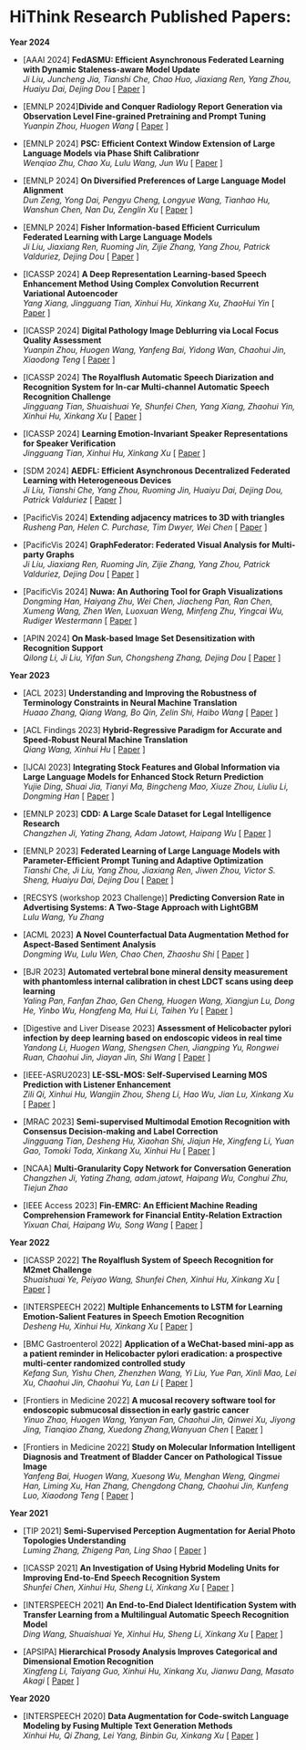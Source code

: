 # HiThink Research Published Papers:

**Year 2024**


- [AAAI 2024] **FedASMU: Efficient Asynchronous Federated Learning with Dynamic Staleness-aware Model Update**  
*Ji Liu, Juncheng Jia, Tianshi Che, Chao Huo, Jiaxiang Ren, Yang Zhou, Huaiyu Dai, Dejing Dou*  [ [Paper](https://arxiv.org/pdf/2312.05770) ]

- [EMNLP 2024]**Divide and Conquer Radiology Report Generation via Observation Level Fine-grained Pretraining and Prompt Tuning**  
*Yuanpin Zhou, Huogen Wang*  [ [Paper](https://aclanthology.org/2024.emnlp-main.433.pdf) ]

- [EMNLP 2024] **PSC: Efficient Context Window Extension of Large Language Models via Phase Shift Calibrationr**  
*Wenqiao Zhu, Chao Xu, Lulu Wang, Jun Wu*  [ [Paper](https://aclanthology.org/2024.emnlp-main.341.pdf) ]

- [EMNLP 2024] **On Diversified Preferences of Large Language Model Alignment**  
*Dun Zeng, Yong Dai, Pengyu Cheng, Longyue Wang, Tianhao Hu, Wanshun Chen, Nan Du, Zenglin Xu*  [ [Paper](https://aclanthology.org/2024.findings-emnlp.538.pdf) ]

- [EMNLP 2024] **Fisher Information-based Efficient Curriculum Federated Learning with Large Language Models**  
*Ji Liu, Jiaxiang Ren, Ruoming Jin, Zijie Zhang, Yang Zhou, Patrick Valduriez, Dejing Dou*  [ [Paper](https://aclanthology.org/2024.emnlp-main.587.pdf) ]

- [ICASSP 2024] **A Deep Representation Learning-based Speech Enhancement Method Using Complex Convolution Recurrent  Variational Autoencoder**  
*Yang Xiang, Jingguang Tian, Xinhui Hu, Xinkang Xu, ZhaoHui Yin*  [ [Paper](https://arxiv.org/pdf/2312.09620) ]

- [ICASSP 2024] **Digital Pathology Image Deblurring via Local Focus Quality Assessment**  
*Yuanpin Zhou, Huogen Wang, Yanfeng Bai, Yidong Wan, Chaohui Jin, Xiaodong Teng*  [ [Paper](https://www.researchgate.net/profile/Huogen-Wang/publication/376599055_DIGITAL_PATHOLOGY_IMAGE_DEBLURRING_VIA_LOCAL_FOCUS_QUALITY_ASSESSMENT/links/657fa6c59d7bc03b3084292a/Digital-Pathology-Image-Deblurring-Via-Local-Focus-Quality-Assessment.pdf) ]

- [ICASSP 2024] **The Royalflush Automatic Speech Diarization and Recognition System for In-car Multi-channel Automatic  Speech Recognition Challenge**  
*Jingguang Tian, Shuaishuai Ye, Shunfei Chen, Yang Xiang, Zhaohui Yin, Xinhui Hu, Xinkang Xu*  [ [Paper](https://arxiv.org/pdf/2405.05498) ]

- [ICASSP 2024] **Learning Emotion-Invariant Speaker Representations for Speaker Verification**  
*Jingguang Tian, Xinhui Hu, Xinkang Xu*  [ [Paper](https://ieeexplore.ieee.org/abstract/document/10445819) ]

- [SDM 2024] **AEDFL: Efficient Asynchronous Decentralized Federated Learning with Heterogeneous Devices**  
*Ji Liu, Tianshi Che, Yang Zhou, Ruoming Jin, Huaiyu Dai, Dejing Dou, Patrick Valduriez*  [ [Paper](https://arxiv.org/pdf/2312.10935) ]

- [PacificVis 2024] **Extending adjacency matrices to 3D with triangles**  
*Rusheng Pan, Helen C. Purchase, Tim Dwyer, Wei Chen*  [ [Paper](https://arxiv.org/pdf/2306.07588) ]

- [PacificVis 2024] **GraphFederator: Federated Visual Analysis for Multi-party Graphs**  
*Ji Liu, Jiaxiang Ren, Ruoming Jin, Zijie Zhang, Yang Zhou, Patrick Valduriez, Dejing Dou*  [ [Paper](https://ieeexplore.ieee.org/abstract/document/10541434) ]

- [PacificVis 2024] **Nuwa: An Authoring Tool for Graph Visualizations**  
*Dongming Han, Haiyang Zhu, Wei Chen, Jiacheng Pan, Ran Chen, Xumeng Wang, Zhen Wen, Luoxuan Weng, Minfeng Zhu, Yingcai Wu, Rudiger Westermann*  [ [Paper](https://www.researchgate.net/profile/Dongming-Han-2/publication/381147347_Nuwa_An_Authoring_Tool_for_Graph_Visualizations/links/66cc303475613475fe7b81bf/Nuwa-An-Authoring-Tool-for-Graph-Visualizations.pdf) ]

- [APIN 2024] **On Mask-based Image Set Desensitization with Recognition Support**  
*Qilong Li, Ji Liu, Yifan Sun, Chongsheng Zhang, Dejing Dou*  [ [Paper](https://arxiv.org/pdf/2312.08975) ]



**Year 2023**

- [ACL 2023] **Understanding and Improving  the Robustness of Terminology Constraints in Neural Machine Translation**  
*Huaao Zhang, Qiang Wang, Bo Qin, Zelin Shi, Haibo Wang*  [ [Paper](https://ieeexplore.ieee.org/abstract/document/10445819) ]

- [ACL Findings 2023] **Hybrid-Regressive Paradigm for Accurate and Speed-Robust Neural Machine Translation**  
*Qiang Wang, Xinhui Hu*  [ [Paper](https://aclanthology.org/2023.findings-acl.367.pdf) ]

- [IJCAI 2023] **Integrating Stock Features and Global Information via Large Language Models for Enhanced Stock Return  Prediction**  
*Yujie Ding, Shuai Jia, Tianyi Ma, Bingcheng Mao, Xiuze Zhou, Liuliu Li, Dongming Han*  [ [Paper](https://arxiv.org/pdf/2310.05627) ]

- [EMNLP 2023] **CDD: A Large Scale Dataset for Legal Intelligence Research**  
*Changzhen Ji, Yating Zhang, Adam Jatowt, Haipang Wu*  [ [Paper](https://aclanthology.org/2023.emnlp-industry.7.pdf) ]

- [EMNLP 2023] **Federated Learning of Large Language Models with Parameter-Efficient Prompt Tuning and Adaptive Optimization**  
*Tianshi Che, Ji Liu, Yang Zhou, Jiaxiang Ren, Jiwen Zhou, Victor S. Sheng, Huaiyu Dai, Dejing Dou*  [ [Paper](https://arxiv.org/pdf/2310.15080) ]

- [RECSYS (workshop 2023 Challenge)] **Predicting Conversion Rate in Advertising Systems: A Two-Stage Approach with LightGBM**  
*Lulu Wang, Yu Zhang*

- [ACML 2023] **A Novel Counterfactual Data Augmentation Method for Aspect-Based Sentiment Analysis**  
*Dongming Wu, Lulu Wen, Chao Chen, Zhaoshu Shi*  [ [Paper](https://arxiv.org/pdf/2306.11260) ]

- [BJR 2023] **Automated vertebral bone  mineral density measurement with phantomless internal calibration in chest LDCT scans using deep learning**  
*Yaling Pan, Fanfan Zhao, Gen Cheng, Huogen Wang, Xiangjun Lu, Dong He, Yinbo Wu, Hongfeng Ma, Hui Li, Taihen Yu*  [ [Paper](https://academic.oup.com/bjr/article-abstract/96/1152/20230047/7499014?login=false) ]

- [Digestive and Liver Disease 2023] **Assessment of Helicobacter pylori infection by deep learning based on endoscopic videos in real time**  
*Yandong Li, Huogen Wang, Shengsen Chen, Jiangping Yu, Rongwei Ruan, Chaohui Jin, Jiayan Jin, Shi Wang*  [ [Paper](https://www.sciencedirect.com/science/article/abs/pii/S1590865823002244) ]

- [IEEE-ASRU2023] **LE-SSL-MOS: Self-Supervised Learning MOS Prediction with Listener Enhancement**  
*Zili Qi, Xinhui Hu, Wangjin Zhou, Sheng Li, Hao Wu, Jian Lu, Xinkang Xu*  [ [Paper](https://arxiv.org/pdf/2311.10656) ]

- [MRAC 2023] **Semi-supervised Multimodal Emotion Recognition with Consensus Decision-making and Label Correction**  
*Jingguang Tian, Desheng Hu, Xiaohan Shi, Jiajun He, Xingfeng Li, Yuan Gao, Tomoki Toda, Xinkang Xu, Xinhui Hu*  [ [Paper](https://ieeexplore.ieee.org/abstract/document/10445819) ]

- [NCAA] **Multi-Granularity Copy Network for Conversation Generation**  
*Changzhen Ji, Yating Zhang, adam.jatowt, Haipang Wu, Conghui Zhu, Tiejun Zhao*

- [IEEE Access 2023] **Fin-EMRC: An Efficient Machine Reading Comprehension Framework for Financial Entity-Relation Extraction**  
*Yixuan Chai, Haipang Wu, Song Wang*  [ [Paper](https://ieeexplore.ieee.org/stamp/stamp.jsp?arnumber=10196456) ]

**Year 2022**

- [ICASSP 2022] **The Royalflush System of  Speech Recognition for M2met Challenge**  
*Shuaishuai Ye, Peiyao Wang, Shunfei Chen, Xinhui Hu, Xinkang Xu*  [ [Paper](https://arxiv.org/pdf/2202.01614) ]

- [INTERSPEECH 2022] **Multiple Enhancements to LSTM for Learning Emotion-Salient Features in Speech Emotion Recognition**  
*Desheng Hu, Xinhui Hu, Xinkang Xu*  [ [Paper](https://www.isca-archive.org/interspeech_2022/hu22e_interspeech.pdf) ]

- [BMC Gastroenterol 2022] **Application of a WeChat-based mini-app as a patient reminder in Helicobacter pylori eradication: a prospective multi-center randomized controlled study**  
*Kefang Sun, Yishu Chen, Zhenzhen Wang, Yi Liu, Yue Pan, Xinli Mao, Lei Xu, Chaohui Jin, Chaohui Yu, Lan Li*  [ [Paper](https://link.springer.com/article/10.1186/s12876-022-02614-1) ]

- [Frontiers in Medicine 2022] **A mucosal recovery software  tool for endoscopic submucosal dissection in early gastric cancer**  
*Yinuo Zhao, Huogen Wang, Yanyan Fan, Chaohui Jin, Qinwei Xu, Jiyong Jing, Tianqiao Zhang, Xuedong Zhang,Wanyuan Chen*  [ [Paper](https://www.frontiersin.org/journals/medicine/articles/10.3389/fmed.2022.1001383/full) ]

- [Frontiers in Medicine 2022] **Study on Molecular Information  Intelligent Diagnosis and Treatment of Bladder Cancer on Pathological Tissue  Image**  
*Yanfeng Bai, Huogen Wang, Xuesong Wu, Menghan Weng, Qingmei Han, Liming Xu, Han Zhang, Chengdong Chang, Chaohui Jin, Kunfeng Luo, Xiaodong Teng*  [ [Paper](https://www.frontiersin.org/articles/10.3389/fmed.2022.838182/full) ]

**Year 2021**

- [TIP 2021] **Semi-Supervised Perception Augmentation for Aerial Photo Topologies Understanding**  
*Luming Zhang, Zhigeng Pan, Ling Shao*  [ [Paper](https://aclanthology.org/2023.findings-acl.367.pdf) ]

- [ICASSP 2021] **An Investigation of Using Hybrid Modeling Units for Improving End-to-End Speech Recognition System**  
*Shunfei Chen, Xinhui Hu, Sheng Li, Xinkang Xu*  [ [Paper](https://ieeexplore.ieee.org/abstract/document/9414598) ]

- [INTERSPEECH 2021] **An End-to-End Dialect Identification System with Transfer Learning from a Multilingual Automatic Speech Recognition Model**  
*Ding Wang, Shuaishuai Ye, Xinhui Hu, Sheng Li, Xinkang Xu*  [ [Paper](https://www.isca-archive.org/interspeech_2021/wang21z_interspeech.pdf) ]

- [APSIPA] **Hierarchical Prosody Analysis  Improves Categorical and Dimensional Emotion Recognition**  
*Xingfeng Li, Taiyang Guo, Xinhui Hu, Xinkang Xu, Jianwu Dang, Masato Akagi*  [ [Paper](https://ieeexplore.ieee.org/document/9689512) ]

**Year 2020**

- [INTERSPEECH 2020] **Data Augmentation for Code-switch Language Modeling by Fusing Multiple Text Generation Methods**  
*Xinhui Hu, Qi Zhang, Lei Yang, Binbin Gu, Xinkang Xu*  [ [Paper](https://www.isca-archive.org/interspeech_2020/hu20d_interspeech.pdf) ]
